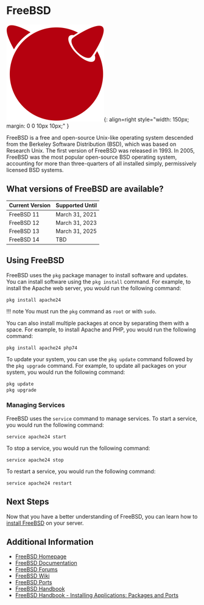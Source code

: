# FreeBSD

![FreeBSD](../images/oslogos/freebsd.png){: align=right style="width: 150px; margin: 0 0 10px 10px;" }

FreeBSD is a free and open-source Unix-like operating system descended from the Berkeley Software Distribution (BSD), which was based on Research Unix. The first version of FreeBSD was released in 1993. In 2005, FreeBSD was the most popular open-source BSD operating system, accounting for more than three-quarters of all installed simply, permissively licensed BSD systems.

## What versions of FreeBSD are available?

| Current Version | Supported Until |
| --------------- | --------------- |
| FreeBSD 11      | March 31, 2021  |
| FreeBSD 12      | March 31, 2023  |
| FreeBSD 13      | March 31, 2025  |
| FreeBSD 14      | TBD             |

## Using FreeBSD

FreeBSD uses the `pkg` package manager to install software and updates. You can install software using the `pkg install` command. For example, to install the Apache web server, you would run the following command:

```
pkg install apache24
```

!!! note
    You must run the `pkg` command as `root` or with `sudo`.

You can also install multiple packages at once by separating them with a space. For example, to install Apache and PHP, you would run the following command:

```
pkg install apache24 php74
```

To update your system, you can use the `pkg update` command followed by the `pkg upgrade` command. For example, to update all packages on your system, you would run the following command:

```
pkg update
pkg upgrade
```

### Managing Services

FreeBSD uses the `service` command to manage services. To start a service, you would run the following command:

```
service apache24 start
```

To stop a service, you would run the following command:

```
service apache24 stop
```

To restart a service, you would run the following command:

```
service apache24 restart
```

## Next Steps

Now that you have a better understanding of FreeBSD, you can learn how to [install FreeBSD](/docs/servers/operating_systems/freebsd/installation) on your server.

## Additional Information

* [FreeBSD Homepage](https://www.freebsd.org/)
* [FreeBSD Documentation](https://www.freebsd.org/doc/en_US.ISO8859-1/books/handbook/)
* [FreeBSD Forums](https://forums.freebsd.org/)
* [FreeBSD Wiki](https://wiki.freebsd.org/)
* [FreeBSD Ports](https://www.freebsd.org/ports/)
* [FreeBSD Handbook](https://www.freebsd.org/doc/en_US.ISO8859-1/books/handbook/)
* [FreeBSD Handbook - Installing Applications: Packages and Ports](https://www.freebsd.org/doc/en_US.ISO8859-1/books/handbook/ports.html)

